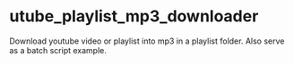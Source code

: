 # utube_playlist_mp3_downloader
Download youtube video or playlist into mp3 in a playlist folder. Also serve as a batch script example.
